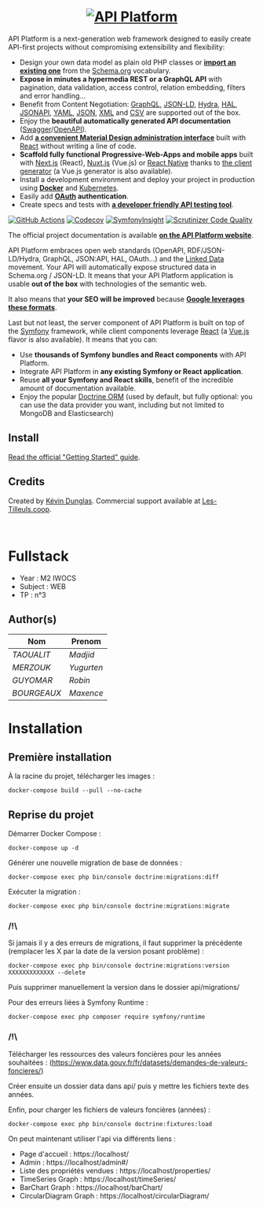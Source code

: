 <h1 align="center"><a href="https://api-platform.com"><img src="https://api-platform.com/logo-250x250.png" alt="API Platform"></a></h1>

API Platform is a next-generation web framework designed to easily create API-first projects without compromising extensibility
and flexibility:

* Design your own data model as plain old PHP classes or [**import an existing one**](https://api-platform.com/docs/schema-generator)
  from the [Schema.org](https://schema.org/) vocabulary.
* **Expose in minutes a hypermedia REST or a GraphQL API** with pagination, data validation, access control, relation embedding,
  filters and error handling...
* Benefit from Content Negotiation: [GraphQL](https://graphql.org), [JSON-LD](https://json-ld.org), [Hydra](https://hydra-cg.com),
  [HAL](https://github.com/mikekelly/hal_specification/blob/master/hal_specification.md), [JSONAPI](https://jsonapi.org/), [YAML](https://yaml.org/), [JSON](https://www.json.org/), [XML](https://www.w3.org/XML/) and [CSV](https://www.ietf.org/rfc/rfc4180.txt) are supported out of the box.
* Enjoy the **beautiful automatically generated API documentation** ([Swagger](https://swagger.io/)/[OpenAPI](https://www.openapis.org/)).
* Add [**a convenient Material Design administration interface**](https://api-platform.com/docs/admin) built with [React](https://reactjs.org/)
  without writing a line of code.
* **Scaffold fully functional Progressive-Web-Apps and mobile apps** built with [Next.js](https://api-platform.com/docs/client-generator/nextjs/) (React),
[Nuxt.js](https://api-platform.com/docs/client-generator/nuxtjs/) (Vue.js) or [React Native](https://api-platform.com/docs/client-generator/react-native/)
thanks to [the client generator](https://api-platform.com/docs/client-generator/) (a Vue.js generator is also available).
* Install a development environment and deploy your project in production using **[Docker](https://api-platform.com/docs/distribution)**
and [Kubernetes](https://api-platform.com/docs/deployment/kubernetes).
* Easily add **[OAuth](https://oauth.net/) authentication**.
* Create specs and tests with **[a developer friendly API testing tool](https://api-platform.com/docs/distribution/testing/)**.

[![GitHub Actions](https://github.com/api-platform/core/workflows/CI/badge.svg)](https://github.com/api-platform/core/actions?workflow=CI)
[![Codecov](https://codecov.io/gh/api-platform/core/branch/master/graph/badge.svg)](https://codecov.io/gh/api-platform/core/branch/master)
[![SymfonyInsight](https://insight.symfony.com/projects/92d78899-946c-4282-89a3-ac92344f9a93/mini.svg)](https://insight.symfony.com/projects/92d78899-946c-4282-89a3-ac92344f9a93)
[![Scrutinizer Code Quality](https://scrutinizer-ci.com/g/api-platform/core/badges/quality-score.png?b=master)](https://scrutinizer-ci.com/g/api-platform/core/?branch=master)

The official project documentation is available **[on the API Platform website](https://api-platform.com)**.

API Platform embraces open web standards (OpenAPI, RDF/JSON-LD/Hydra, GraphQL, JSON:API, HAL, OAuth...) and the
[Linked Data](https://www.w3.org/standards/semanticweb/data) movement. Your API will automatically expose structured data
in Schema.org / JSON-LD. It means that your API Platform application is usable **out of the box** with technologies of
the semantic web.

It also means that **your SEO will be improved** because **[Google leverages these formats](https://developers.google.com/search/docs/guides/intro-structured-data)**.

Last but not least, the server component of API Platform is built on top of the [Symfony](https://symfony.com) framework,
while client components leverage [React](https://reactjs.org/) (a [Vue.js](https://vuejs.org/) flavor is also available).
It means that you can:

* Use **thousands of Symfony bundles and React components** with API Platform.
* Integrate API Platform in **any existing Symfony or React application**.
* Reuse **all your Symfony and React skills**, benefit of the incredible amount of documentation available.
* Enjoy the popular [Doctrine ORM](https://www.doctrine-project.org/projects/orm.html) (used by default, but fully optional:
  you can use the data provider you want, including but not limited to MongoDB and Elasticsearch)

## Install

[Read the official "Getting Started" guide](https://api-platform.com/docs/distribution).

## Credits

Created by [Kévin Dunglas](https://dunglas.fr). Commercial support available at [Les-Tilleuls.coop](https://les-tilleuls.coop).

<br/>

# Fullstack

- Year : M2 IWOCS
- Subject : WEB
- TP : n°3

## Author(s)

|Nom|Prenom|
|--|--|
| *TAOUALIT* | *Madjid*|
| *MERZOUK* | *Yugurten*|
| *GUYOMAR* | *Robin*|
| *BOURGEAUX* | *Maxence*|

# Installation

## Première installation

À la racine du projet, télécharger les images : 

    docker-compose build --pull --no-cache

## Reprise du projet            

Démarrer Docker Compose :

    docker-compose up -d 

Générer une nouvelle migration de base de données :

    docker-compose exec php bin/console doctrine:migrations:diff

Exécuter la migration :

    docker-compose exec php bin/console doctrine:migrations:migrate

### /!\ 

Si jamais il y a des erreurs de migrations, il faut supprimer la précédente (remplacer les X par la date de la version posant problème) :

    docker-compose exec php bin/console doctrine:migrations:version XXXXXXXXXXXXX --delete

Puis supprimer manuellement la version dans le dossier api/migrations/

Pour des erreurs liées à Symfony Runtime : 
    
    docker-compose exec php composer require symfony/runtime

### /!\

Télécharger les ressources des valeurs foncières pour les années souhaitées : (https://www.data.gouv.fr/fr/datasets/demandes-de-valeurs-foncieres/)

Créer ensuite un dossier data dans api/ puis y mettre les fichiers texte des années.

Enfin, pour charger les fichiers de valeurs foncières (années) :

    docker-compose exec php bin/console doctrine:fixtures:load

On peut maintenant utiliser l'api via différents liens :

* Page d'accueil : https://localhost/
* Admin : https://localhost/admin#/
* Liste des propriétés vendues : https://localhost/properties/
* TimeSeries Graph : https://localhost/timeSeries/
* BarChart Graph : https://localhost/barChart/
* CircularDiagram Graph : https://localhost/circularDiagram/
